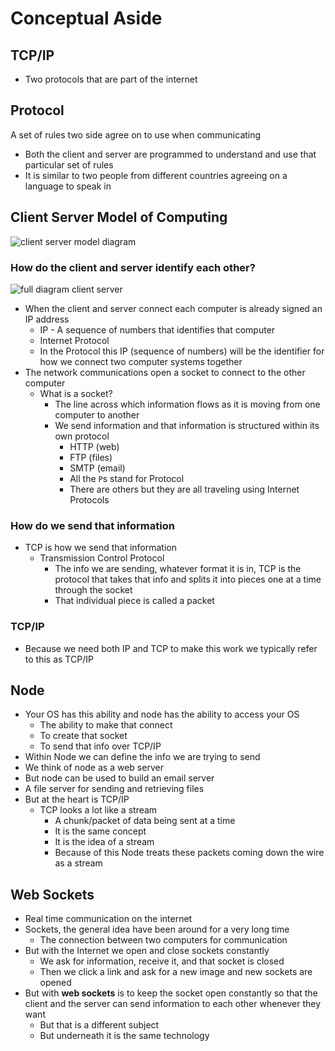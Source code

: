 # Conceptual Aside
## TCP/IP
* Two protocols that are part of the internet

## Protocol
A set of rules two side agree on to use when communicating

* Both the client and server are programmed to understand and use that particular set of rules
* It is similar to two people from different countries agreeing on a language to speak in

## Client Server Model of Computing
![client server model diagram](https://i.imgur.com/liafGwj.png)

### How do the client and server identify each other?
![full diagram client server](https://i.imgur.com/nF4zP8y.png)

* When the client and server connect each computer is already signed an IP address
    - IP - A sequence of numbers that identifies that computer
    - Internet Protocol
    - In the Protocol this IP (sequence of numbers) will be the identifier for how we connect two computer systems together
* The network communications open a socket to connect to the other computer
    - What is a socket?
        + The line across which information flows as it is moving from one computer to another
        + We send information and that information is structured within its own protocol
            * HTTP (web)
            * FTP (files)
            * SMTP (email)
            * All the `P`s stand for Protocol
            * There are others but they are all traveling using Internet Protocols

### How do we send that information
* TCP is how we send that information
    - Transmission Control Protocol
        + The info we are sending, whatever format it is in, TCP is the protocol that takes that info and splits it into pieces one at a time through the socket
        + That individual piece is called a packet

### TCP/IP
* Because we need both IP and TCP to make this work we typically refer to this as TCP/IP

## Node
* Your OS has this ability and node has the ability to access your OS
    - The ability to make that connect
    - To create that socket
    - To send that info over TCP/IP
* Within Node we can define the info we are trying to send
* We think of node as a web server
* But node can be used to build an email server
* A file server for sending and retrieving files
* But at the heart is TCP/IP
    - TCP looks a lot like a stream
        + A chunk/packet of data being sent at a time
        + It is the same concept
        + It is the idea of a stream
        + Because of this Node treats these packets coming down the wire as a stream

## Web Sockets
* Real time communication on the internet
* Sockets, the general idea have been around for a very long time
    - The connection between two computers for communication
* But with the Internet we open and close sockets constantly
    - We ask for information, receive it, and that socket is closed
    - Then we click a link and ask for a new image and new sockets are opened
* But with **web sockets** is to keep the socket open constantly so that the client and the server can send information to each other whenever they want
    - But that is a different subject
    - But underneath it is the same technology
